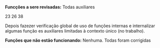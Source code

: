 **Funcções a sere revisadas:**
Todas auxiliares

23
26
38

Depois fazezer verificação global de uso de funções internas e internalizar algumas função es auxiliares limitadas à contexto único (no trabalho).

**Funções que não estão funcionando:**
Nenhuma.
Todas foram corrigidas
